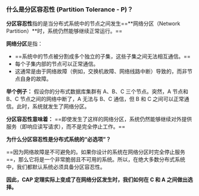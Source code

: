### 什么是分区容忍性 (Partition Tolerance - P)？

**分区容忍性**指的是当分布式系统中的节点之间发生==**网络分区（Network Partition）**时，系统仍然能够继续正常运行。==

**网络分区**是指：

- ==系统中的节点被分割成多个独立的子集，这些子集之间无法相互通信。==
- 每个子集内部的节点可以正常通信。
- 这通常是由于网络故障（例如，交换机故障、网络线路中断）导致的，而非节点自身的故障。

**举个例子：** 假设你的分布式数据库集群有 A、B、C 三个节点。突然，A 节点和 B、C 节点之间的网络中断了，A 无法与 B、C 通信，但 B 和 C 之间可以正常通信。此时，系统就发生了网络分区。

**分区容忍性意味着：** ==即使发生了这样的网络分区，系统仍然能够继续对外提供服务（即响应读写请求），而不是完全停止工作。==

**为什么分区容忍性是分布式系统的“必选项”？**

==因为网络故障是不可避免的。如果你设计的系统在网络分区时完全停止服务==，那么它将是一个非常脆弱且不可用的系统。所以，在绝大多数分布式系统中，我们都默认系统必须具备分区容忍性。

**因此，CAP 定理实际上变成了在网络分区发生时，我们如何在 C 和 A 之间做出选择。**
